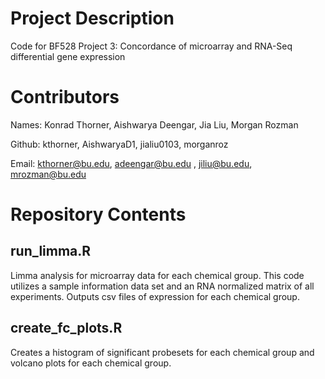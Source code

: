 # Project Description

Code for BF528 Project 3: Concordance of microarray and RNA-Seq differential gene expression

# Contributors

Names: Konrad Thorner, Aishwarya Deengar, Jia Liu, Morgan Rozman

Github: kthorner, AishwaryaD1, jialiu0103, morganroz

Email: kthorner@bu.edu, adeengar@bu.edu , jiliu@bu.edu, mrozman@bu.edu

# Repository Contents

## run_limma.R
Limma analysis for microarray data for each chemical group. This code utilizes a sample information data set and an RNA normalized matrix of all experiments. Outputs csv files of expression for each chemical group.

## create_fc_plots.R
Creates a histogram of significant probesets for each chemical group and volcano plots for each chemical group.
